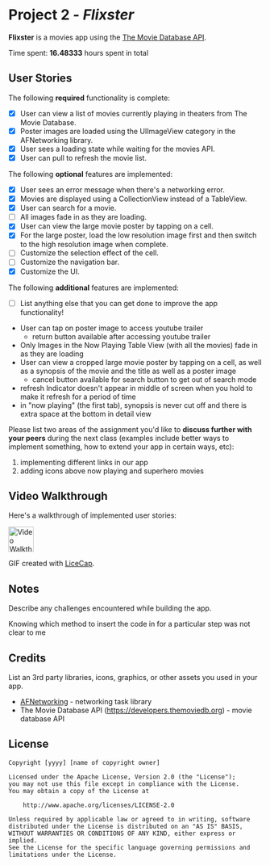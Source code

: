 # Project 2 - *Flixster*

**Flixster** is a movies app using the [The Movie Database API](http://docs.themoviedb.apiary.io/#).

Time spent: **16.48333** hours spent in total

## User Stories

The following **required** functionality is complete:

- [X] User can view a list of movies currently playing in theaters from The Movie Database.
- [X] Poster images are loaded using the UIImageView category in the AFNetworking library.
- [X] User sees a loading state while waiting for the movies API.
- [X] User can pull to refresh the movie list.

The following **optional** features are implemented:

- [X] User sees an error message when there's a networking error.
- [X] Movies are displayed using a CollectionView instead of a TableView.
- [X] User can search for a movie.
- [ ] All images fade in as they are loading.
- [X] User can view the large movie poster by tapping on a cell.
- [X] For the large poster, load the low resolution image first and then switch to the high resolution image when complete.
- [ ] Customize the selection effect of the cell.
- [ ] Customize the navigation bar.
- [X] Customize the UI.

The following **additional** features are implemented:

- [ ] List anything else that you can get done to improve the app functionality!
- User can tap on poster image to access youtube trailer
  - return button available after accessing youtube trailer
- Only Images in the Now Playing Table View (with all the movies) fade in as they are loading
- User can view a cropped large movie poster by tapping on a cell, as well as a synopsis of the movie and the title as well
  as a poster image
  - cancel button available for search button to get out of search mode
- refresh Indicator doesn't appear in middle of screen when you hold to make it refresh for a period of time
- in "now playing" (the first tab), synopsis is never cut off and there is extra space at the bottom in detail view 

Please list two areas of the assignment you'd like to **discuss further with your peers** during the next class (examples include better ways to implement something, how to extend your app in certain ways, etc):

1. implementing different links in our app
2. adding icons above now playing and superhero movies

## Video Walkthrough

Here's a walkthrough of implemented user stories:

<img src='https://imgur.com/cMoDh1s.gif' title='flix' width='50' alt='Video Walkthrough' />

GIF created with [LiceCap](http://www.cockos.com/licecap/).

## Notes

Describe any challenges encountered while building the app.

Knowing which method to insert the code in for a particular step was not clear to me

## Credits

List an 3rd party libraries, icons, graphics, or other assets you used in your app.

- [AFNetworking](https://github.com/AFNetworking/AFNetworking) - networking task library
- The Movie Database API (https://developers.themoviedb.org) - movie database API

## License

    Copyright [yyyy] [name of copyright owner]

    Licensed under the Apache License, Version 2.0 (the "License");
    you may not use this file except in compliance with the License.
    You may obtain a copy of the License at

        http://www.apache.org/licenses/LICENSE-2.0

    Unless required by applicable law or agreed to in writing, software
    distributed under the License is distributed on an "AS IS" BASIS,
    WITHOUT WARRANTIES OR CONDITIONS OF ANY KIND, either express or implied.
    See the License for the specific language governing permissions and
    limitations under the License.
